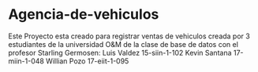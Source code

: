 # Agencia-de-vehiculos
Este Proyecto esta creado para registrar ventas de vehiculos creada por 3 estudiantes de la universidad O&amp;M de la clase de base de datos con el profesor Starling Germosen: Luis Valdez  15-siin-1-102  Kevin Santana   17-miin-1-048   Willian Pozo   17-eiit-1-095
